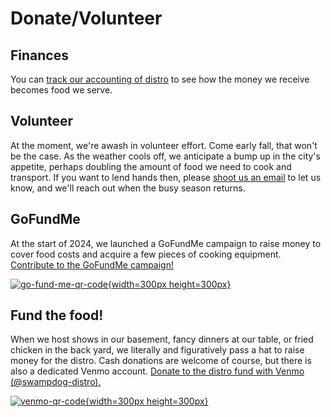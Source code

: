 # Donate/Volunteer

## Finances
You can [track our accounting of distro][distro-accounting] to see how the money we receive becomes food we serve.

## Volunteer
At the moment, we're awash in volunteer effort. Come early fall, that won't be the case. As the weather cools off, we anticipate a bump up in the city's appetite, perhaps doubling the amount of food we need to cook and transport. If you want to lend hands then, please [shoot us an email][swampdog-email] to let us know, and we'll reach out when the busy season returns.

<!--If you have hands we could use 'em. Sourcing ingredients, spreading word about the effort, cooking, cleaning, transporting food takes doing — [sign up to help us out!][signup-form] if you want to help get more good food to hungry people.-->

<!--If you have feedback or something to ask, [write us an email][swampdog-email].-->


## GoFundMe
At the start of 2024, we launched a GoFundMe campaign to raise money to cover food costs and acquire a few pieces of cooking equipment. [Contribute to the GoFundMe campaign!][gofundme]

[![go-fund-me-qr-code](/images/distro-gofundme-qr.svg){width=300px height=300px}][gofundme]

## Fund the food!
When we host shows in our basement, fancy dinners at our table, or fried chicken in the back yard, we literally and figuratively pass a hat to raise money for the distro. Cash donations are welcome of course, but there is also a dedicated Venmo account. [Donate to the distro fund with Venmo (@swampdog-distro).][venmo]

[![venmo-qr-code](/images/distro-venmo-qr.svg){width=300px height=300px}][venmo]

[gofundme]: https://www.gofundme.com/f/help-swamp-dog-hobble-feed-nyc-migrants 'distro gofundme donation page'
[venmo]: https://account.venmo.com/u/swampdog-distro 'distro venmo donation page'
[distro-accounting]: https://docs.google.com/spreadsheets/d/1FN2MsiddUhml-wRD7RpK3K_PgpTI-jSUwXjg3bW4pOY/edit?usp=sharing 'distro accounting page'
[swampdog-email]: mailto:swampdog@fastmail.com?subject=distro 'distro email'
[signup-form]: https://docs.google.com/forms/d/e/1FAIpQLSdpNN3OUKQYSfXyZ4V4AJ1A2RGkdkEVbDnykJnfPEX1-JaAFA/viewform?usp=sf_link 'distro volunteer signup form'
